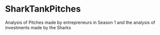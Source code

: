 # SharkTankPitches
Analysis of Pitches made by entrepreneurs in Season 1 and the analysis of investments made by the Sharks
